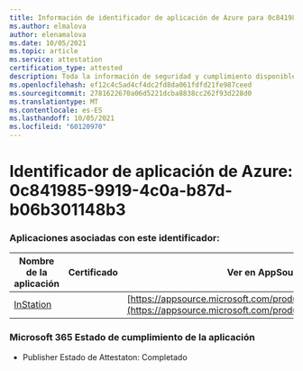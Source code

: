 ```yaml
---
title: Información de identificador de aplicación de Azure para 0c841985-9919-4c0a-b87d-b06b301148b3
ms.author: elmalova
author: elenamalova
ms.date: 10/05/2021
ms.topic: article
ms.service: attestation
certification_type: attested
description: Toda la información de seguridad y cumplimiento disponible para 0c841985-9919-4c0a-b87d-b06b301148b3.
ms.openlocfilehash: ef12c4c5ad4cf4dc2fd8da061fdfd21fe987ceed
ms.sourcegitcommit: 2781622670a06d5221dcba8838cc262f93d228d0
ms.translationtype: MT
ms.contentlocale: es-ES
ms.lasthandoff: 10/05/2021
ms.locfileid: "60120970"
---
```

# <a name="azure-app-id-0c841985-9919-4c0a-b87d-b06b301148b3"></a>Identificador de aplicación de Azure: 0c841985-9919-4c0a-b87d-b06b301148b3


### <a name="apps-associated-with-this-id"></a>Aplicaciones asociadas con este identificador:
| **Nombre de la aplicación** | **Certificado** | **Ver en AppSource** |
|--------------|---------------|-----------------------|
| [InStation](https://docs.microsoft.com/microsoft-365-app-certification/forward/WA200001701) |  | [https://appsource.microsoft.com/product/office/WA200001701](https://appsource.microsoft.com/product/office/WA200001701) |

### <a name="microsoft-365-app-compliance-status"></a>Microsoft 365 Estado de cumplimiento de la aplicación
- Publisher Estado de Attestaton: Completado
